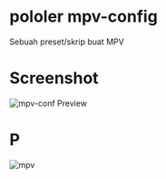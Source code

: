 # pololer mpv-config
Sebuah preset/skrip buat MPV

# Screenshot
![mpv-conf Preview](https://cdn.discordapp.com/attachments/976140773571559514/1086982948710002758/image.png)

# P
![mpv](https://cdn.lewd.host/txrWjaOE.png)